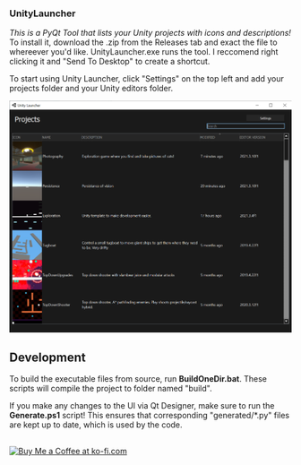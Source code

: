 ### UnityLauncher
*This is a PyQt Tool that lists your Unity projects with icons and descriptions!*
To install it, download the .zip from the Releases tab and exact the file to whereever you'd like.
UnityLauncher.exe runs the tool. I reccomend right clicking it and "Send To Desktop" to create a shortcut.

To start using Unity Launcher, click "Settings" on the top left and add your projects folder and your Unity editors folder.

![Unity Launcher Example Image](https://raw.githubusercontent.com/Kainkun/UnityLauncher/main/images/UnityLauncherExample.png)

## Development
To build the executable files from source, run **BuildOneDir.bat**.
These scripts will compile the project to folder named "build".

If you make any changes to the UI via Qt Designer, make sure to run the **Generate.ps1** script!
This ensures that corresponding "generated/*.py" files are kept up to date, which is used by the code.

##

<a href='https://ko-fi.com/kainkun' target='_blank'><img height='35' style='border:0px;height:46px;' src='https://az743702.vo.msecnd.net/cdn/kofi3.png?v=0' border='0' alt='Buy Me a Coffee at ko-fi.com' />
